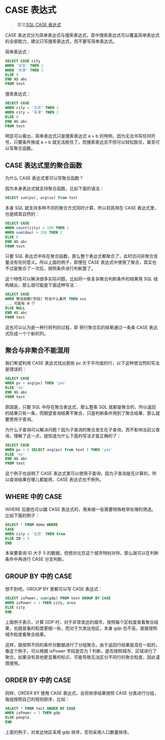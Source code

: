 # CASE 表达式

> 原文[SQL CASE 表达式](https://github.com/ascoders/weekly/blob/master/SQL/234.SQL%20CASE%20%E8%A1%A8%E8%BE%BE%E5%BC%8F.md)

CASE 表达式分为简单表达式与搜索表达式，其中搜索表达式可以覆盖简单表达式的全部能力，建议只写搜索表达式，而不要写简单表达式。

简单表达式：

```sql
SELECT CASE city
WHEN '北京' THEN 1
WHEN '天津' THEN 2
ELSE 0
END AS abc
FROM test
```

搜索表达式：

```sql
SELECT CASE
WHEN city = '北京' THEN 1
WHEN city = '天津' THEN 2
ELSE 0
END AS abc
FROM test
```

明显可以看出，简单表达式只是搜索表达式 a = b 的特例，因为无法书写任何符号，只要条件换成 a > b 就无法胜任了，而搜索表达式不但可以轻松胜任，甚至可以写聚合函数。

## CASE 表达式里的聚合函数

为什么 CASE 表达式里可以写聚合函数？

因为本身表达式就支持聚合函数，比如下面的语法：

```sql
SELECT sum(pv), avg(uv) from test
```

本身 SQL 就支持多种不同的聚合方式同时计算，所以将其用在 CASE 表达式里，也是顺其自然的：

```sql
SELECT CASE
WHEN count(city) = 100 THEN 1
WHEN sum(dau) > 200 THEN 2
ELSE 0
END AS abc
FROM test
```

只要 SQL 表达式中存在聚合函数，那么整个表达式都聚合了，此时访问非聚合变量没有任何意义。所以上面的例子，即便在 CASE 表达式中使用了聚合，其实也不过是聚合了一次后，按照条件进行判断罢了。

这个特性可以解决很多实际问题，比如将一些复杂聚合判断条件的结果用 SQL 结构输出，那么很可能是下面这种写法：

```sql
SELECT CASE
WHEN 聚合函数(字段) 符合什么条件 THEN xxx
... 可能有 N 个
ELSE NULL
END AS abc
FROM test
```

这也可以认为是一种行转列的过程，即 把行聚合后的结果通过一条条 CASE 表达式形成一个个新的列。

## 聚合与非聚合不能混用

我们希望利用 CASE 表达式找出那些 pv 大于平均值的行，以下这种想当然的写法是错误的：

```sql
SELECT CASE
WHEN pv > avg(pv) THEN 'yes'
ELSE 'no'
END AS abc
FROM test
```

原因是，只要 SQL 中存在聚合表达式，那么整条 SQL 就都是聚合的，所以返回的结果只有一条，而期望查询结果不聚合，只是判断条件用到了聚合结果，那么就要使用子查询。

为什么子查询可以解决问题？因为子查询的聚合发生在子查询，而不影响当前父查询，理解了这一点，就知道为什么下面的写法才是正确的了：

```sql
SELECT CASE
WHEN pv > ( SELECT avg(pv) from test ) THEN 'yes'
ELSE 'no'
END AS abc
FROM test
```

这个例子也说明了 CASE 表达式里可以使用子查询，因为子查询是先计算的，所以查询结果在哪儿都能用，CASE 表达式也不例外。

## WHERE 中的 CASE

WHERE 后面也可以跟 CASE 表达式的，用来做一些需要特殊枚举处理的筛选。比如下面的例子：

```sql
SELECT * FROM demo WHERE
CASE
WHEN city = '北京' THEN true
ELSE ID > 5
END
```

本来要查询 ID 大于 5 的数据，但想对北京这个城市特别对待，那么就可以在判断条件中再进行 CASE 分支判断。

## GROUP BY 中的 CASE

想不到吧，GROUP BY 里都可以写 CASE 表达式：

```sql
SELECT isPower, sum(gdp) FROM test GROUP BY CASE
WHEN isPower = 1 THEN city, area
ELSE city
END
```

上面例子表示，计算 GDP 时，对于非常发达的城市，按照每个区粒度查看聚合结果，也就是看的粒度更细一些，而对于欠发达地区，本身 gdp 也不高，直接按照城市粒度看聚合结果。

这样，就按照不同的条件对数据进行了分组聚合。由于返回行结果是混在一起的，像这个例子，可以根据 isPower 字段是否为 1 判断，是否按照城市、区域进行了聚合，如果没有其他更显著的标识，可能导致无法区分不同行的聚合粒度，因此谨慎使用。

## ORDER BY 中的 CASE

同样，ORDER BY 使用 CASE 表达式，会将排序结果按照 CASE 分类进行分组，每组按照自己的规则排序，比如：

```sql
SELECT * FROM test ORDER BY CASE
WHEN isPower = 1 THEN gdp
ELSE people
END
```

上面的例子，对发达地区采用 gdp 排序，否则采用人口数量排序。

